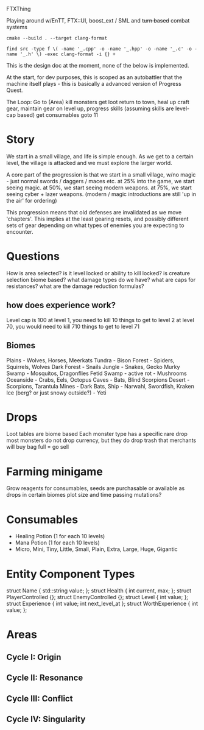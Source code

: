 FTXThing

Playing around w/EnTT, FTX::UI, boost_ext / SML and <strike>turn based</strike> combat systems

    cmake --build . --target clang-format

    find src -type f \( -name '_.cpp' -o -name '_.hpp' -o -name '_.c' -o -name '_.h' \) -exec clang-format -i {} +

This is the design doc at the moment, none of the below is implemented.

At the start, for dev purposes, this is scoped as an autobattler that the machine itself plays - this is basically a advanced version of Progress Quest.

The Loop:
Go to (Area) kill monsters get loot
return to town, heal up
craft gear, maintain gear
on level up, progress skills (assuming skills are level-cap based)
get consumables
goto 11

# Story
We start in a small village, and life is simple enough.   As we get to a certain level, the village is attacked and we must explore the larger world.

A core part of the progression is that we start in a small village, w/no magic - just normal swords / daggers / maces etc.  at 25% into the game, we start seeing magic.  at 50%, we start seeing modern weapons.  at 75%, we start seeing cyber + lazer weapons. (modern / magic introductions are still 'up in the air' for ordering)

This progression means that old defenses are invalidated as we move 'chapters'.  This implies at the least gearing resets, and possibly different sets of gear depending on what types of enemies you are expecting to encounter.

# Questions
How is area selected? is it level locked or ability to kill locked?
is creature selection biome based?
what damage types do we have?
what are caps for resistances?
what are the damage reduction formulas?

## how does experience work?
Level cap is 100
at level 1, you need to kill 10 things to get to level 2
at level 70, you would need to kill 710 things to get to level 71

## Biomes
Plains - Wolves, Horses, Meerkats
Tundra - Bison
Forest - Spiders, Squirrels, Wolves
Dark Forest - Snails
Jungle - Snakes, Gecko
Murky Swamp - Mosquitos, Dragonflies
Fetid Swamp - active rot - Mushrooms 
Oceanside - Crabs, Eels, Octopus
Caves - Bats, Blind Scorpions
Desert - Scorpions, Tarantula
Mines - Dark Bats, 
Ship - Narwahl, Swordfish, Kraken
Ice (berg? or just snowy outside?) - Yeti

# Drops
Loot tables are biome based
Each monster type has a specific rare drop
most monsters do not drop currency, but they do drop trash that merchants will buy
bag full = go sell

# Farming minigame
Grow reagents for consumables, seeds are purchasable or available as drops in certain biomes
plot size and time passing
mutations?

# Consumables
- Healing Potion (1 for each 10 levels)
- Mana Potion (1 for each 10 levels)
- Micro, Mini, Tiny, Little, Small, Plain, Extra, Large, Huge, Gigantic

# Entity Component Types

struct Name { std::string value; };
struct Health { int current, max; };
struct PlayerControlled {};
struct EnemyControlled {};
struct Level { int value; };
struct Experience { int value; int next_level_at };
struct WorthExperience { int value; };

# Areas

## Cycle I: Origin
## Cycle II: Resonance
## Cycle III: Conflict
## Cycle IV: Singularity
